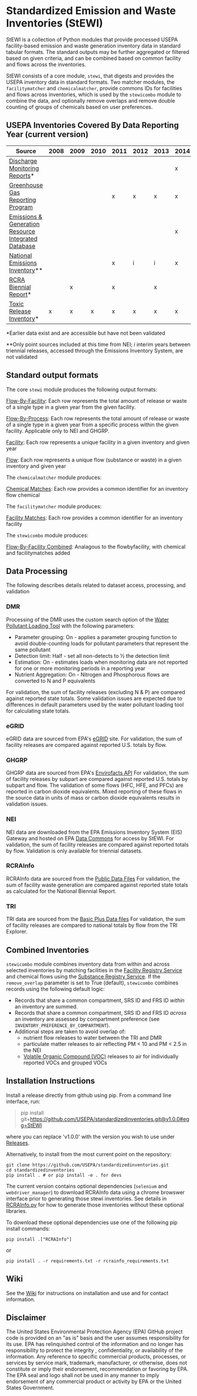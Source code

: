 # Standardized Emission and Waste Inventories (StEWI)

StEWI is a collection of Python modules that provide processed USEPA facility-based emission and waste generation inventory data in standard tabular formats.
 The standard outputs may be further aggregated or filtered based on given criteria, and can be combined based on common facility and flows
  across the inventories.

StEWI consists of a core module, `stewi`, that digests and provides the USEPA inventory data in standard formats. Two matcher modules, the `facilitymatcher`
and `chemicalmatcher`, provide commons IDs for facilities and flows across inventories, which is used by the `stewicombo` module
to combine the data, and optionally remove overlaps and remove double counting of groups of chemicals based on user preferences.

## USEPA Inventories Covered By Data Reporting Year (current version)

|Source|2008|2009|2010|2011|2012|2013|2014|2015|2016|2017|2018|2019|
|---|---|---|---|---|---|---|---|---|---|---|---|---|
|[Discharge Monitoring Reports](https://www.epa.gov/)* | | | | | | |x|x|x|x|x|x|
|[Greenhouse Gas Reporting Program](https://www.epa.gov/ghgreporting) | | | |x|x|x|x|x|x|x|x|x|
|[Emissions & Generation Resource Integrated Database](https://www.epa.gov/energy/emissions-generation-resource-integrated-database-egrid) | | | | | | |x| |x| |x|x|
|[National Emissions Inventory](https://www.epa.gov/air-emissions-inventories/national-emissions-inventory-nei)** | | | |x|i|i|x|i|i|x|i| |
|[RCRA Biennial Report](https://www.epa.gov/hwgenerators/biennial-hazardous-waste-report)* | |x| |x| |x| |x| |x| |x|
|[Toxic Release Inventory](https://www.epa.gov/toxics-release-inventory-tri-program)* |x|x|x|x|x|x|x|x|x|x|x|x|

*Earlier data exist and are accessible but have not been validated

**Only point sources included at this time from NEI; _i_ interim years between triennial releases, accessed through the Emissions Inventory System, are not validated

## Standard output formats

The core `stewi` module produces the following output formats:

[Flow-By-Facility](./format%20specs/FlowByFacility.md): Each row represents the total amount of release or waste of a single type in a given year from the given facility.

[Flow-By-Process](./format%20specs/FlowByProcess.md): Each row represents the total amount of release or waste of a single type in a given year from a specific process within the given facility. Applicable only to NEI and GHGRP.

[Facility](./format%20specs/Facility.md): Each row represents a unique facility in a given inventory and given year

[Flow](./format%20specs/Flow.md): Each row represents a unique flow (substance or waste) in a given inventory and given year

The `chemicalmatcher` module produces:

[Chemical Matches](./format%20specs/ChemicalMatches.md): Each row provides a common identifier for an inventory flow chemical

The `facilitymatcher` module produces:

[Facility Matches](./format%20specs/FacilityMatches.md): Each row provides a common identifier for an inventory facility

The `stewicombo` module produces:

[Flow-By-Facility Combined](./format%20specs/FlowByFacilityCombo.md): Analagous to the flowbyfacility, with chemical and facilitymatches added

## Data Processing

The following describes details related to dataset access, processing, and validation

### DMR

Processing of the DMR uses the custom search option of the [Water Pollutant Loading Tool](https://echo.epa.gov/trends/loading-tool/get-data/custom-search/) with the following parameters:
- Parameter grouping: On - applies a parameter grouping function to avoid double-counting loads for pollutant parameters that represent the same pollutant
- Detection limit: Half - set all non-detects to ½ the detection limit
- Estimation: On - estimates loads when monitoring data are not reported for one or more monitoring periods in a reporting year
- Nutrient Aggregation: On - Nitrogen and Phosphorous flows are converted to N and P equivalents

For validation, the sum of facility releases (excluding N & P) are compared against reported state totals. Some validation issues are expected due to differences in default parameters used by the water pollutant loading tool for calculating state totals.

### eGRID

eGRID data are sourced from EPA's [eGRID](https://www.epa.gov/egrid) site.
For validation, the sum of facility releases are compared against reported U.S. totals by flow.

### GHGRP

GHGRP data are sourced from EPA's [Envirofacts API](https://enviro.epa.gov/)
For validation, the sum of facility releases by subpart are compared against reported U.S. totals by subpart and flow. The validation of some flows (HFC, HFE, and PFCs) are reported in carbon dioxide equivalents. Mixed reporting of these flows in the source data in units of mass or carbon dioxide equivalents results in validation issues.

### NEI

NEI data are downloaded from the EPA Emissions Inventory System (EIS) Gateway and hosted on EPA [Data Commons](https://edap-ord-data-commons.s3.amazonaws.com/index.html?prefix=stewi/) for access by StEWI.
For validation, the sum of facility releases are compared against reported totals by flow. Validation is only available for triennial datasets.

### RCRAInfo

RCRAInfo data are sourced from the [Public Data Files](https://rcrapublic.epa.gov/rcrainfoweb/action/main-menu/view)
For validation, the sum of facility waste generation are compared against reported state totals as calculated for the National Biennial Report.

### TRI

TRI data are sourced from the [Basic Plus Data files](https://www.epa.gov/toxics-release-inventory-tri-program/tri-data-and-tools)
For validation, the sum of facility releases are compared to national totals by flow from the TRI Explorer.

## Combined Inventories

`stewicombo` module combines inventory data from within and across selected inventories by matching facilities in the [Facility Registry Service](https://www.epa.gov/frs) and chemical flows using the [Substance Registry Service](https://sor.epa.gov/sor_internet/registry/substreg/LandingPage.do).
If the `remove_overlap` parameter is set to True (default), `stewicombo` combines records using the following default logic:
- Records that share a common compartment, SRS ID and FRS ID _within_ an inventory are summed.
- Records that share a common compartment, SRS ID and FRS ID _across_ an inventory are assessed by compartment preference (see `INVENTORY_PREFERENCE_BY_COMPARTMENT`).
- Additional steps are taken to avoid overlap of:
    - nutrient flow releases to water between the TRI and DMR
    - particulate matter releases to air reflecting PM < 10 and PM < 2.5 in the NEI
    - [Volatile Organic Compound (VOC)](https://github.com/USEPA/standardizedinventories/blob/master/stewicombo/data/VOC_SRS_IDs.csv) releases to air for individually reported VOCs and grouped VOCs


## Installation Instructions

Install a release directly from github using pip. From a command line interface, run:
> pip install git+https://github.com/USEPA/standardizedinventories.git@v1.0.0#egg=StEWI

where you can replace 'v1.0.0' with the version you wish to use under [Releases](https://github.com/USEPA/standardizedinventories/releases).

Alternatively, to install from the most current point on the repository:
```
git clone https://github.com/USEPA/standardizedinventories.git
cd standardizedinventories
pip install . # or pip install -e . for devs
```
The current version contains optional dependencies (`selenium` and `webdriver_manager`) to download RCRAInfo data using a chrome browswer interface prior to generating those stewi inventories.
See details in [RCRAInfo.py](https://github.com/USEPA/standardizedinventories/blob/master/stewi/RCRAInfo.py) for how to generate those inventories without these optional libraries.

To download these optional dependencies use one of the following pip install commands:

```
pip install .["RCRAInfo"]
```

or

```
pip install . -r requirements.txt -r rcrainfo_requirements.txt
```


## Wiki

See the [Wiki](https://github.com/USEPA/standardizedinventories/wiki) for instructions on installation and use and for
contact information.

## Disclaimer

The United States Environmental Protection Agency (EPA) GitHub project code is provided on an "as is" basis
and the user assumes responsibility for its use.  EPA has relinquished control of the information and no longer
has responsibility to protect the integrity , confidentiality, or availability of the information.
Any reference to specific commercial products, processes, or services by service mark, trademark, manufacturer,
or otherwise, does not constitute or imply their endorsement, recommendation or favoring by EPA.
The EPA seal and logo shall not be used in any manner to imply endorsement of any commercial product or activity
by EPA or the United States Government.
